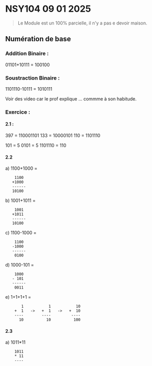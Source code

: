 # NSY104 09 01 2025

> Le Module est un 100% parcielle, il n'y a pas e devoir maison.

## Numération de base

### Addition Binaire :

01101+10111 = 100100

### Soustraction Binaire :

1101110-10111 = 1010111

Voir des video car le prof explique ... commme à son habitude.

### Exercice :

#### 2.1 : 

397 = 110001101
133 = 10000101
110 = 1101110

101 = 5
0101 = 5
1101110 = 110

#### 2.2

a) 1100+1000 =

        1100
       +1000
       ------
       10100    

b) 1001+1011 =

        1001
       +1011
       ------
       10100

c) 1100-1000 =

        1100
       -1000
       ------
        0100

d) 1000-101 =

        1000
       - 101
       ------
        0011

e) 1+1+1+1 = 

           1           1           10
        +  1   ->   +  1   ->   +  10
        ----        ----         ----
          10          10          100

#### 2.3

a) 1011*11

        1011
        * 11
        ----
            
